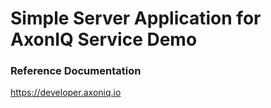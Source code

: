 # Simple Server Application for AxonIQ Service Demo

### Reference Documentation
https://developer.axoniq.io

